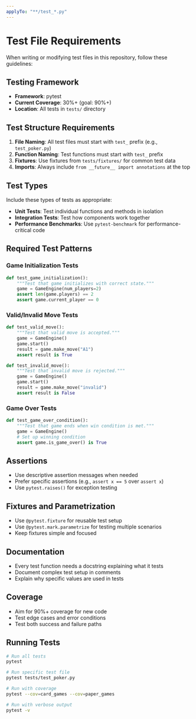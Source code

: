 ```yaml
---
applyTo: "**/test_*.py"
---
```


# Test File Requirements

When writing or modifying test files in this repository, follow these guidelines:

## Testing Framework

- **Framework**: pytest
- **Current Coverage**: 30%+ (goal: 90%+)
- **Location**: All tests in `tests/` directory

## Test Structure Requirements

1. **File Naming**: All test files must start with `test_` prefix (e.g., `test_poker.py`)
1. **Function Naming**: Test functions must start with `test_` prefix
1. **Fixtures**: Use fixtures from `tests/fixtures/` for common test data
1. **Imports**: Always include `from __future__ import annotations` at the top

## Test Types

Include these types of tests as appropriate:

- **Unit Tests**: Test individual functions and methods in isolation
- **Integration Tests**: Test how components work together
- **Performance Benchmarks**: Use `pytest-benchmark` for performance-critical code

## Required Test Patterns

### Game Initialization Tests

```python
def test_game_initialization():
    """Test that game initializes with correct state."""
    game = GameEngine(num_players=2)
    assert len(game.players) == 2
    assert game.current_player == 0
```

### Valid/Invalid Move Tests

```python
def test_valid_move():
    """Test that valid move is accepted."""
    game = GameEngine()
    game.start()
    result = game.make_move("A1")
    assert result is True

def test_invalid_move():
    """Test that invalid move is rejected."""
    game = GameEngine()
    game.start()
    result = game.make_move("invalid")
    assert result is False
```

### Game Over Tests

```python
def test_game_over_condition():
    """Test that game ends when win condition is met."""
    game = GameEngine()
    # Set up winning condition
    assert game.is_game_over() is True
```

## Assertions

- Use descriptive assertion messages when needed
- Prefer specific assertions (e.g., `assert x == 5` over `assert x`)
- Use `pytest.raises()` for exception testing

## Fixtures and Parametrization

- Use `@pytest.fixture` for reusable test setup
- Use `@pytest.mark.parametrize` for testing multiple scenarios
- Keep fixtures simple and focused

## Documentation

- Every test function needs a docstring explaining what it tests
- Document complex test setup in comments
- Explain why specific values are used in tests

## Coverage

- Aim for 90%+ coverage for new code
- Test edge cases and error conditions
- Test both success and failure paths

## Running Tests

```bash
# Run all tests
pytest

# Run specific test file
pytest tests/test_poker.py

# Run with coverage
pytest --cov=card_games --cov=paper_games

# Run with verbose output
pytest -v
```
